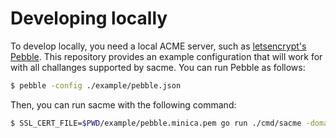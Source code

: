 # Developing locally

To develop locally, you need a local ACME server, such as [letsencrypt's Pebble]().
This repository provides an example configuration that will work for with all
challanges supported by sacme. You can run Pebble as follows:

```sh
$ pebble -config ./example/pebble.json
```

Then, you can run sacme with the following command:

```sh
$ SSL_CERT_FILE=$PWD/example/pebble.minica.pem go run ./cmd/sacme -domains-path ./example/domains -state-store-path ./example/state
```
